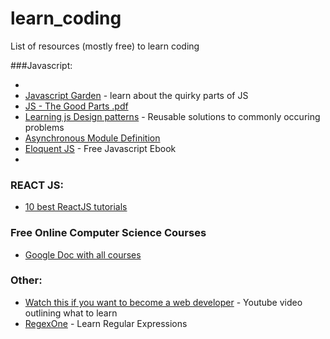 # learn_coding
List of resources (mostly free) to learn coding



###Javascript:

* 
* [Javascript Garden](http://bonsaiden.github.io/JavaScript-Garden/) - learn about the quirky parts of JS
* [JS - The Good Parts .pdf](http://bdcampbell.net/javascript/book/javascript_the_good_parts.pdf)
* [Learning js Design patterns](https://addyosmani.com/resources/essentialjsdesignpatterns/book/) - Reusable solutions to commonly occuring problems
* [Asynchronous Module Definition](http://requirejs.org/docs/api.html)
* [Eloquent JS](http://eloquentjavascript.net/) - Free Javascript Ebook
* 

### REACT JS:
* [10 best ReactJS tutorials](http://noeticforce.com/best-reactjs-tutorials-with-examples)


### Free Online Computer Science Courses
* [Google Doc with all courses](https://docs.google.com/spreadsheets/d/1BD8BJJUNaX63m2QmySWMGDp71nx4W4MyyiIBlfMoN3Q/htmlview?sle=true#)

### Other:
* [Watch this if you want to become a web developer](https://www.youtube.com/watch?v=pB0WvcxTbCA) - Youtube video outlining what to learn
* [RegexOne](http://regexone.com/) - Learn Regular Expressions
